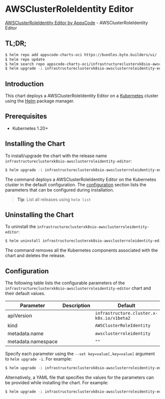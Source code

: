 # AWSClusterRoleIdentity Editor

[AWSClusterRoleIdentity Editor by AppsCode](https://byte.builders) - AWSClusterRoleIdentity Editor

## TL;DR;

```bash
$ helm repo add appscode-charts-oci https://bundles.byte.builders/ui/
$ helm repo update
$ helm search repo appscode-charts-oci/infrastructureclusterxk8sio-awsclusterroleidentity-editor --version=v0.4.18
$ helm upgrade -i infrastructureclusterxk8sio-awsclusterroleidentity-editor appscode-charts-oci/infrastructureclusterxk8sio-awsclusterroleidentity-editor -n default --create-namespace --version=v0.4.18
```

## Introduction

This chart deploys a AWSClusterRoleIdentity Editor on a [Kubernetes](http://kubernetes.io) cluster using the [Helm](https://helm.sh) package manager.

## Prerequisites

- Kubernetes 1.20+

## Installing the Chart

To install/upgrade the chart with the release name `infrastructureclusterxk8sio-awsclusterroleidentity-editor`:

```bash
$ helm upgrade -i infrastructureclusterxk8sio-awsclusterroleidentity-editor appscode-charts-oci/infrastructureclusterxk8sio-awsclusterroleidentity-editor -n default --create-namespace --version=v0.4.18
```

The command deploys a AWSClusterRoleIdentity Editor on the Kubernetes cluster in the default configuration. The [configuration](#configuration) section lists the parameters that can be configured during installation.

> **Tip**: List all releases using `helm list`

## Uninstalling the Chart

To uninstall the `infrastructureclusterxk8sio-awsclusterroleidentity-editor`:

```bash
$ helm uninstall infrastructureclusterxk8sio-awsclusterroleidentity-editor -n default
```

The command removes all the Kubernetes components associated with the chart and deletes the release.

## Configuration

The following table lists the configurable parameters of the `infrastructureclusterxk8sio-awsclusterroleidentity-editor` chart and their default values.

|     Parameter      | Description |                       Default                        |
|--------------------|-------------|------------------------------------------------------|
| apiVersion         |             | <code>infrastructure.cluster.x-k8s.io/v1beta2</code> |
| kind               |             | <code>AWSClusterRoleIdentity</code>                  |
| metadata.name      |             | <code>awsclusterroleidentity</code>                  |
| metadata.namespace |             | <code>""</code>                                      |


Specify each parameter using the `--set key=value[,key=value]` argument to `helm upgrade -i`. For example:

```bash
$ helm upgrade -i infrastructureclusterxk8sio-awsclusterroleidentity-editor appscode-charts-oci/infrastructureclusterxk8sio-awsclusterroleidentity-editor -n default --create-namespace --version=v0.4.18 --set apiVersion=infrastructure.cluster.x-k8s.io/v1beta2
```

Alternatively, a YAML file that specifies the values for the parameters can be provided while
installing the chart. For example:

```bash
$ helm upgrade -i infrastructureclusterxk8sio-awsclusterroleidentity-editor appscode-charts-oci/infrastructureclusterxk8sio-awsclusterroleidentity-editor -n default --create-namespace --version=v0.4.18 --values values.yaml
```
